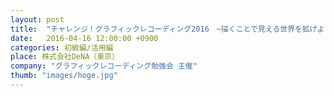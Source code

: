 ```yaml
---
layout: post
title:  "チャレンジ！グラフィックレコーディング2016　~描くことで見える世界を拡げよう！~"
date:   2016-04-16 12:00:00 +0900
categories: 初級編/活用編
place: 株式会社DeNA（東京）
company: "グラフィックレコーディング勉強会 主催"
thumb: "images/hoge.jpg"
---
```


